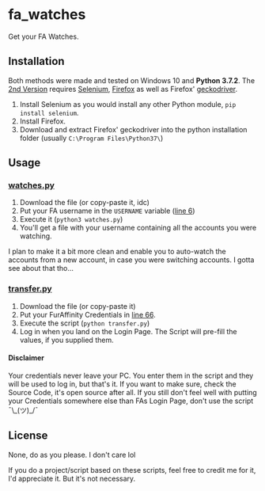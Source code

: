 # fa_watches

Get your FA Watches.

## Installation

Both methods were made and tested on Windows 10 and **Python 3.7.2**.
The [2nd Version](#transfer) requires [Selenium](https://pypi.org/project/selenium/), [Firefox](https://www.mozilla.org/firefox/all/) as well as Firefox' [geckodriver](https://github.com/mozilla/geckodriver/releases/latest).

1. Install Selenium as you would install any other Python module, `pip install selenium`.
2. Install Firefox.
3. Download and extract Firefox' geckodriver into the python installation folder (usually `C:\Program Files\Python37\`)

## Usage

### [watches.py](watches.py)

1. Download the file (or copy-paste it, idc)
2. Put your FA username in the `USERNAME` variable ([line 6](watches.py#L6))
3. Execute it (`python3 watches.py`)
4. You'll get a file with your username containing all the accounts you were watching.

I plan to make it a bit more clean and enable you to auto-watch the accounts from a new account, in case you were switching accounts.
I gotta see about that tho...

### [transfer.py](transfer.py)

1. Download the file (or copy-paste it)
2. Put your FurAffinity Credentials in [line 66](transfer.py#L67).
3. Execute the script (`python transfer.py`)
4. Log in when you land on the Login Page. The Script will pre-fill the values, if you supplied them.

#### Disclaimer

Your credentials never leave your PC. You enter them in the script and they will be used to log in, but that's it. If you want to make sure, check the Source Code, it's open source after all. If you still don't feel well with putting your Credentials somewhere else than FAs Login Page, don't use the script ¯\\\_(ツ)_/¯

## License

None, do as you please. I don't care lol

If you do a project/script based on these scripts, feel free to credit me for it, I'd appreciate it. But it's not necessary.
